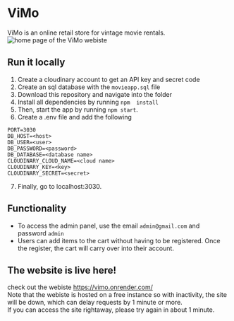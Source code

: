 # ViMo
ViMo is an online retail store for vintage movie rentals. 
![home page of the ViMo webiste](./homepage.png)
## Run it locally
1. Create a cloudinary account to get an API key and secret code
2. Create an sql database with the ``` movieapp.sql ``` file
3. Download this repository and navigate into the folder
4. Install all dependencies by running
```npm  install``` 
1. Then, start the app by running 
```npm start```.
1. Create a .env file and add the following
```
PORT=3030
DB_HOST=<host>
DB_USER=<user>
DB_PASSWORD=<password>
DB_DATABASE=<database name>
CLOUDINARY_CLOUD_NAME=<cloud name>
CLOUDINARY_KEY=<key>
CLOUDINARY_SECRET=<secret>
```
7. Finally, go to localhost:3030.

## Functionality
* To access the admin panel, use the email ```admin@gmail.com``` and password ```admin``` 
* Users can add items to the cart without having to be registered. Once the register, the cart will carry over into their account.

## The website is live here!
check out the webiste https://vimo.onrender.com/<br />
Note that the webiste is hosted on a free instance so with inactivity, the site will be down, which can delay requests by 1 minute or more.<br />
If you can access the site rightaway, please try again in about 1 minute. 

